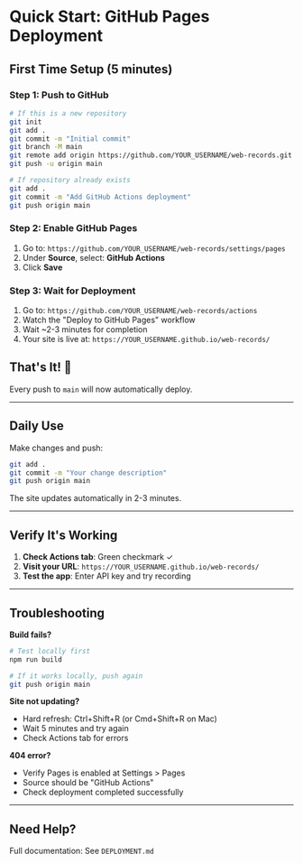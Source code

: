 # Quick Start: GitHub Pages Deployment

## First Time Setup (5 minutes)

### Step 1: Push to GitHub

```bash
# If this is a new repository
git init
git add .
git commit -m "Initial commit"
git branch -M main
git remote add origin https://github.com/YOUR_USERNAME/web-records.git
git push -u origin main

# If repository already exists
git add .
git commit -m "Add GitHub Actions deployment"
git push origin main
```

### Step 2: Enable GitHub Pages

1. Go to: `https://github.com/YOUR_USERNAME/web-records/settings/pages`
2. Under **Source**, select: **GitHub Actions**
3. Click **Save**

### Step 3: Wait for Deployment

1. Go to: `https://github.com/YOUR_USERNAME/web-records/actions`
2. Watch the "Deploy to GitHub Pages" workflow
3. Wait ~2-3 minutes for completion
4. Your site is live at: `https://YOUR_USERNAME.github.io/web-records/`

## That's It! 🎉

Every push to `main` will now automatically deploy.

---

## Daily Use

Make changes and push:

```bash
git add .
git commit -m "Your change description"
git push origin main
```

The site updates automatically in 2-3 minutes.

---

## Verify It's Working

1. **Check Actions tab**: Green checkmark ✓
2. **Visit your URL**: `https://YOUR_USERNAME.github.io/web-records/`
3. **Test the app**: Enter API key and try recording

---

## Troubleshooting

**Build fails?**
```bash
# Test locally first
npm run build

# If it works locally, push again
git push origin main
```

**Site not updating?**
- Hard refresh: Ctrl+Shift+R (or Cmd+Shift+R on Mac)
- Wait 5 minutes and try again
- Check Actions tab for errors

**404 error?**
- Verify Pages is enabled at Settings > Pages
- Source should be "GitHub Actions"
- Check deployment completed successfully

---

## Need Help?

Full documentation: See `DEPLOYMENT.md`
